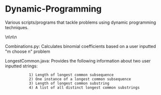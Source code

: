 # Dynamic-Programming
Various scripts/programs that tackle problems using dynamic programming techniques.

\n\n\n

Combinations.py: Calculates binomial coefficients based on a user inputted "m choose n" problem

LongestCommon.java: Provides the following information about two user inputted strings:

               1) Length of longest common subsequence
               2) One instance of a longest common subsequence
               3) Length of longest common substring
               4) A list of all distinct longest common substrings               

